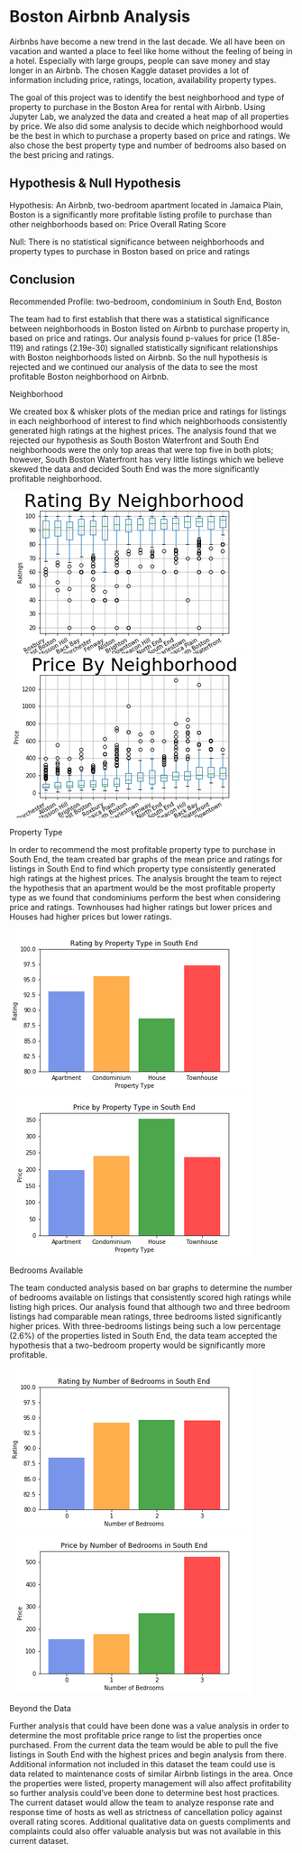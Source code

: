 # Boston Airbnb Analysis
Airbnbs have become a new trend in the last decade. We all have been on vacation and wanted a place to feel like home without the feeling of being in a hotel. Especially with large groups, people can save money and stay longer in an Airbnb. The chosen Kaggle dataset provides a lot of information including price, ratings, location, availability property types. 

The goal of this project was to identify the best neighborhood and type of property to purchase in the Boston Area for rental with Airbnb. Using Jupyter Lab, we analyzed the data and created a heat map of all properties by price. We also did some analysis to decide which neighborhood would be the best in which to purchase a property based on price and ratings. We also chose the best property type and number of bedrooms also based on the best pricing and ratings.

## Hypothesis & Null Hypothesis

Hypothesis: An Airbnb, two-bedroom apartment located in Jamaica Plain, Boston is a significantly more profitable listing profile to purchase than other neighborhoods based on:
Price 
Overall Rating Score

Null: There is no statistical significance between neighborhoods and property types to purchase in Boston based on price and ratings

## Conclusion

Recommended Profile: two-bedroom, condominium in South End, Boston

The team had to first establish that there was a statistical significance between neighborhoods in Boston listed on Airbnb to purchase property in, based on price and ratings. Our analysis found p-values for price (1.85e-119) and ratings (2.19e-30) signalled statistically significant relationships with Boston neighborhoods listed on Airbnb. So the null hypothesis is rejected and we continued our analysis of the data to see the most profitable Boston neighborhood on Airbnb.

Neighborhood

We created box & whisker plots of the median price and ratings for listings in each neighborhood of interest to find which neighborhoods consistently generated high ratings at the highest prices. The analysis found that we rejected our hypothesis as South Boston Waterfront and South End neighborhoods were the only top areas that were top five in both plots; however, South Boston Waterfront has very little listings which we believe skewed the data and decided South End was the more significantly profitable neighborhood.

![](Images/RatingByNeighborhoodBW.png) ![](Images/PriceByNeighborhoodBW.png)

Property Type

In order to recommend the most profitable property type to purchase in South End, the team created bar graphs of the mean price and ratings for listings in South End to find which property type consistently generated high ratings at the highest prices. The analysis brought the team to reject the hypothesis that an apartment would be the most profitable property type as we found that condominiums perform the best when considering price and ratings. Townhouses had higher ratings but lower prices and Houses had higher prices but lower ratings. 
 
![](Images/RatingsbyPropertyType.png) ![](Images/PricebyPropertyType.png)
 
Bedrooms Available

The team conducted analysis based on bar graphs to determine the number of bedrooms available on listings that consistently scored high ratings while listing high prices. Our analysis found that although two and three bedroom listings had comparable mean ratings, three bedrooms listed significantly higher prices. With three-bedrooms listings being such a low percentage (2.6%) of the properties listed in South End, the data team accepted the hypothesis that a two-bedroom property would be significantly more profitable.

![](Images/RatingByBedrooms.png) ![](Images/PriceByBedrooms.png)

Beyond the Data

Further analysis that could have been done was a value analysis in order to determine the most profitable price range to list the properties once purchased. From the current data the team would be able to pull the five listings in South End with the highest prices and begin analysis from there. Additional information not included in this dataset the team could use is data related to maintenance costs of similar Airbnb listings in the area.
Once the properties were listed, property management will also affect profitability so further analysis could’ve been done to determine best host practices. The current dataset would allow the team to analyze response rate and response time of hosts as well as strictness of cancellation policy against overall rating scores. Additional qualitative data on guests compliments and complaints could also offer valuable analysis but was not available in this current dataset.

